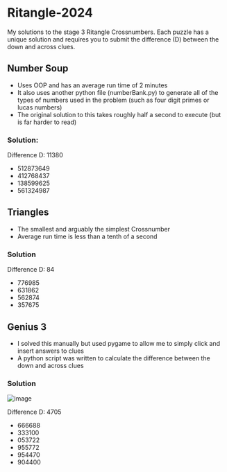 # Ritangle-2024
My solutions to the stage 3 Ritangle Crossnumbers. Each puzzle has a unique solution and requires you to submit the difference (D) between the down and across clues.

## Number Soup
* Uses OOP and has an average run time of 2 minutes
* It also uses another python file (numberBank.py) to generate all of the types of numbers used in the problem (such as four digit primes or lucas numbers)
* The original solution to this takes roughly half a second to execute (but is far harder to read)
  
### Solution:
Difference D: 11380

- 512873649
- 412768437
- 138599625
- 561324987

  
## Triangles
* The smallest and arguably the simplest Crossnumber
* Average run time is less than a tenth of a second

### Solution
Difference D: 84

- 776985
- 631862
- 562874
- 357675
  
## Genius 3
* I solved this manually but used pygame to allow me to simply click and insert answers to clues
* A python script was written to calculate the difference between the down and across clues

### Solution
![image](https://github.com/user-attachments/assets/7278a001-edb3-4755-ae31-5f7d6c54f96b)

Difference D: 4705

- 666688
- 333100
- 053722
- 955772
- 954470
- 904400
